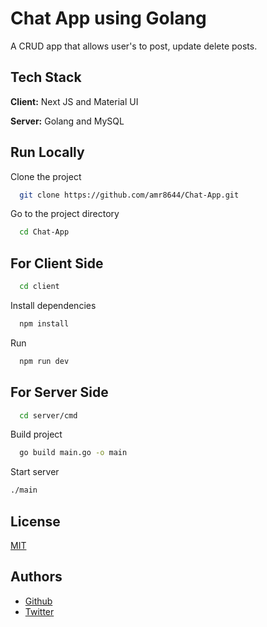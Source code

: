 # Chat App using Golang

A CRUD app that allows user's to post, update delete posts.

<!--
## Demo

Live Preview

[Live](https://social-media-amr8644.vercel.app/) -->

## Tech Stack

**Client:** Next JS and Material UI

**Server:** Golang and MySQL

## Run Locally

Clone the project

```bash
  git clone https://github.com/amr8644/Chat-App.git
```

Go to the project directory

```bash
  cd Chat-App
```

## For Client Side

```bash
  cd client
```

Install dependencies

```bash
  npm install
```

Run

```bash
  npm run dev
```

## For Server Side

```bash
  cd server/cmd
```

Build project

```bash
  go build main.go -o main
```

Start server

```bash
./main
```

## License

[MIT](https://choosealicense.com/licenses/mit/)

## Authors

-  [Github](https://github.com/amr8644)
-  [Twitter](https://twitter.com/ashebo_amr)
